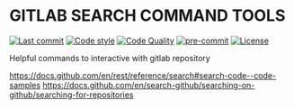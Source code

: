 # GITLAB SEARCH COMMAND TOOLS

[![Last commit](https://img.shields.io/github/last-commit/nguyen-ngoc-thach/git-search-command?color=yellow)](https://github.com/nguyen-ngoc-thach/git-search-command/commits/main)
[![Code style](https://img.shields.io/badge/code%20style-black-blue)](https://github.com/psf/black)
[![Code Quality](https://img.shields.io/github/workflow/status/nguyen-ngoc-thach/git-search-command/Code%20Quality?label=pylint)](https://github.com/nguyen-ngoc-thach/git-search-command/actions)
[![pre-commit](https://img.shields.io/badge/pre--commit-enabled-brightgreen?logo=pre-commit&logoColor=white)](https://github.com/pre-commit/pre-commit)
[![License](https://img.shields.io/badge/license-Apache-orange)](https://github.com/nguyen-ngoc-thach/git-search-command/blob/main/LICENSE)


Helpful commands to interactive with gitlab repository

https://docs.github.com/en/rest/reference/search#search-code--code-samples
https://docs.github.com/en/search-github/searching-on-github/searching-for-repositories